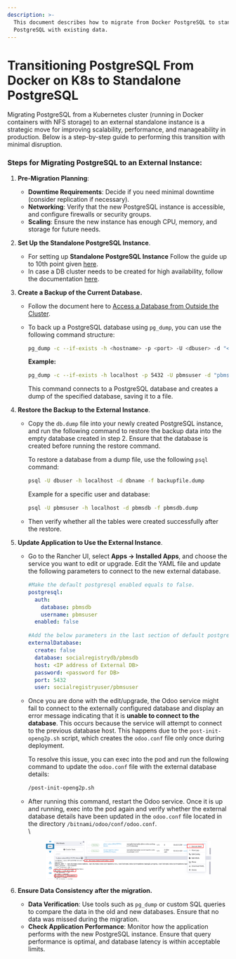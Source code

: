 ```yaml
---
description: >-
  This document describes how to migrate from Docker PostgreSQL to standalone
  PostgreSQL with existing data.
---
```


# Transitioning PostgreSQL From Docker on K8s to Standalone PostgreSQL

Migrating PostgreSQL from a Kubernetes cluster (running in Docker containers with NFS storage) to an external standalone instance is a strategic move for improving scalability, performance, and manageability in production. Below is a step-by-step guide to performing this transition with minimal disruption.

### Steps for Migrating PostgreSQL to an External Instance:

1.  **Pre-Migration Planning**:

    * **Downtime Requirements**: Decide if you need minimal downtime (consider replication if necessary).
    * **Networking**: Verify that the new PostgreSQL instance is accessible, and configure firewalls or security groups.
    * **Scaling**: Ensure the new instance has enough CPU, memory, and storage for future needs.


2.  **Set Up the Standalone PostgreSQL Instance**.

    * For setting up **Standalone PostgreSQL Instance** Follow the guide up to 10th point given [here](https://docs.openg2p.org/deployment/deployment-guide/configure-external-database-to-connect-openg2p-environment).
    * In case a DB cluster needs to be created for high availability, follow the documentation [here](https://www.servermania.com/kb/articles/setup-postgresql-cluster).


3.  **Create a Backup of the Current Database.**

    * Follow the document here to [Access a Database from Outside the Cluster](https://docs.openg2p.org/deployment/deployment-guide/access-a-database-from-outside-the-cluster).
    *   To back up a PostgreSQL database using `pg_dump`, you can use the following command structure:

        ```bash
        pg_dump -c --if-exists -h <hostname> -p <port> -U <dbuser> -d "<dbname>" -f <backupfilename.dump>
        ```

        **Example:**

        ```bash
        pg_dump -c --if-exists -h localhost -p 5432 -U pbmsuser -d "pbmsdb" -f pbmsdb.dump
        ```

        This command connects to a PostgreSQL database and creates a dump of the specified database, saving it to a file.&#x20;


4.  **Restore the Backup to the External Instance**.

    *   Copy the `db.dump` file into your newly created PostgreSQL instance, and run the following command to restore the backup data into the empty database created in step 2. Ensure that the database is created before running the restore command.

        To restore a database from a dump file, use the following `psql` command:

        ```bash
        psql -U dbuser -h localhost -d dbname -f backupfile.dump
        ```

        Example for a specific user and database:

        ```bash
        psql -U pbmsuser -h localhost -d pbmsdb -f pbmsdb.dump
        ```
    * Then verify whether all the tables were created successfully after the restore.


5. **Update Application to Use the External Instance**.
   *   Go to the Rancher UI, select **Apps -> Installed Apps**, and choose the service you want to edit or upgrade. Edit the YAML file and update the following parameters to connect to the new external database.

       ```yaml
       #Make the default postgresql enabled equals to false.
       postgresql:
         auth:
           database: pbmsdb
           username: pbmsuser
         enabled: false
       ```

       ```yaml
       #Add the below parameters in the last section of default postgresql.
       externalDatabase:
         create: false
         database: socialregistrydb/pbmsdb
         host: <IP address of External DB>
         password: <password for DB>
         port: 5432
         user: socialregistryuser/pbmsuser
       ```
   *   Once you are done with the edit/upgrade, the Odoo service might fail to connect to the externally configured database and display an error message indicating that it is **unable to connect to the database**. This occurs because the service will attempt to connect to the previous database host. This happens due to the `post-init-openg2p.sh` script, which creates the `odoo.conf` file only once during deployment.

       To resolve this issue, you can exec into the pod and run the following command to update the `odoo.conf` file with the external database details:

       ```bash
       /post-init-openg2p.sh
       ```
   *   After running this command, restart the Odoo service. Once it is up and running, exec into the pod again and verify whether the external database details have been updated in the `odoo.conf` file located in the directory `/bitnami/odoo/conf/odoo.conf`.\
       \


       <figure><img src="../../.gitbook/assets/image (3).png" alt=""><figcaption></figcaption></figure>


6. **Ensure Data Consistency** **after the migration.**
   * **Data Verification**: Use tools such as `pg_dump` or custom SQL queries to compare the data in the old and new databases. Ensure that no data was missed during the migration.
   * **Check Application Performance**: Monitor how the application performs with the new PostgreSQL instance. Ensure that query performance is optimal, and database latency is within acceptable limits.
